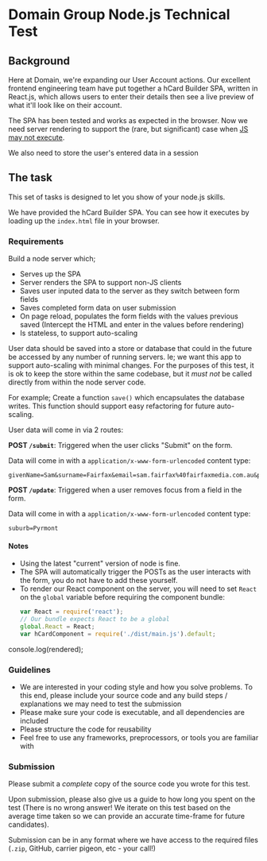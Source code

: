 # Domain Group Node.js Technical Test

## Background

Here at Domain, we're expanding our User Account actions.
Our excellent frontend engineering team have put together a hCard Builder SPA,
written in React.js,
which allows users to enter their details
then see a live preview of what it'll look like on their account.

The SPA has been tested and works as expected in the browser.
Now we need server rendering to support the
(rare, but significant)
case when
[JS may not execute](http://kryogenix.org/code/browser/everyonehasjs.html).

We also need to store the user's entered data in a session

## The task

This set of tasks is designed to let you show of your node.js skills.

We have provided the hCard Builder SPA.
You can see how it executes by loading up the `index.html` file in your browser.

### Requirements

Build a node server which;

* Serves up the SPA
* Server renders the SPA to support non-JS clients
* Saves user inputed data to the server as they switch between form fields
* Saves completed form data on user submission
* On page reload, populates the form fields with the values previous saved
(Intercept the HTML and enter in the values before rendering)
* Is stateless, to support auto-scaling

User data should be saved into a store or database
that could in the future be accessed by any number of running servers.
Ie; we want this app to support auto-scaling with minimal changes.
For the purposes of this test,
it is ok to keep the store within the same codebase,
but it _must not_ be called directly from within the node server code.

For example;
Create a function `save()` which encapsulates the database writes.
This function should support easy refactoring for future auto-scaling.

User data will come in via 2 routes:

**POST `/submit`**:
Triggered when the user clicks "Submit" on the form.

Data will come in with a `application/x-www-form-urlencoded` content type:

```
givenName=Sam&surname=Fairfax&email=sam.fairfax%40fairfaxmedia.com.au&phone=0292822833&houseNumber=100&street=Harris+Street&suburb=Pyrmont&state=NSW&postcode=2009&country=Australia
```

**POST `/update`**:
Triggered when a user removes focus from a field in the form.

Data will come in with a `application/x-www-form-urlencoded` content type:

```
suburb=Pyrmont
```

#### Notes

* Using the latest "current" version of node is fine.
* The SPA will automatically trigger the POSTs as the user interacts with the
  form,
  you do not have to add these yourself.
* To render our React component on the server, you will need to set `React` on
  the `global` variable before requiring the component bundle:
  ```javascript
  var React = require('react');
  // Our bundle expects React to be a global
  global.React = React;
  var hCardComponent = require('./dist/main.js').default;
  ```

console.log(rendered);

### Guidelines

* We are interested in your coding style and how you solve problems.
  To this end,
  please include your source code and any build steps / explanations we may
  need to test the submission
* Please make sure your code is executable,
  and all dependencies are included
* Please structure the code for reusability
* Feel free to use any frameworks, preprocessors, or tools you are familiar with

### Submission

Please submit a *complete* copy of the source code you wrote for this test.

Upon submission, please also give us a guide to how long you spent on the test
(There is no wrong answer! We iterate on this test based on the average time
taken so we can provide an accurate time-frame for future candidates).

Submission can be in any format where we have access to the required files
(`.zip`, GitHub, carrier pigeon, etc - your call!)
